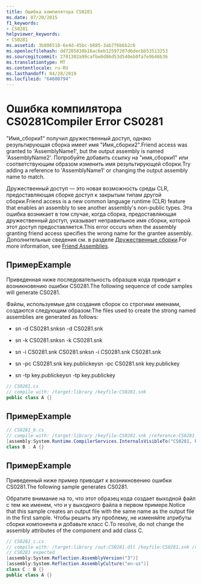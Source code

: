 ```yaml
---
title: Ошибка компилятора CS0281
ms.date: 07/20/2015
f1_keywords:
- CS0281
helpviewer_keywords:
- CS0281
ms.assetid: 3b886510-6e4d-45bc-b885-3ab7f6b6b2c6
ms.openlocfilehash: dd7205838b16ac6eb12597207d6decbb53513253
ms.sourcegitcommit: 2701302a99cafbe0d86d53d540eb0fa7e9b46b36
ms.translationtype: MT
ms.contentlocale: ru-RU
ms.lasthandoff: 04/28/2019
ms.locfileid: "64600794"
---
```

# <a name="compiler-error-cs0281"></a><span data-ttu-id="a47ba-102">Ошибка компилятора CS0281</span><span class="sxs-lookup"><span data-stu-id="a47ba-102">Compiler Error CS0281</span></span>
<span data-ttu-id="a47ba-103">"Имя_сборки1" получил дружественный доступ, однако результирующая сборка имеет имя "Имя_сборки2".</span><span class="sxs-lookup"><span data-stu-id="a47ba-103">Friend access was granted to 'AssemblyName1', but the output assembly is named 'AssemblyName2'.</span></span> <span data-ttu-id="a47ba-104">Попробуйте добавить ссылку на "имя_сборки1" или соответствующим образом изменить имя результирующей сборки.</span><span class="sxs-lookup"><span data-stu-id="a47ba-104">Try adding a reference to 'AssemblyName1' or changing the output assembly name to match.</span></span>  
  
 <span data-ttu-id="a47ba-105">Дружественный доступ — это новая возможность среды CLR, предоставляющая сборке доступ к закрытым типам другой сборки.</span><span class="sxs-lookup"><span data-stu-id="a47ba-105">Friend access is a new common language runtime (CLR) feature that enables an assembly to see another assembly's non-public types.</span></span> <span data-ttu-id="a47ba-106">Эта ошибка возникает в том случае, когда сборка, предоставляющая дружественный доступ, указывает неправильное имя сборки, которой этот доступ предоставляется.</span><span class="sxs-lookup"><span data-stu-id="a47ba-106">This error occurs when the assembly granting friend access specifies the wrong name for the grantee assembly.</span></span> <span data-ttu-id="a47ba-107">Дополнительные сведения см. в разделе [Дружественные сборки](../../standard/assembly/friend-assemblies.md).</span><span class="sxs-lookup"><span data-stu-id="a47ba-107">For more information, see [Friend Assemblies](../../standard/assembly/friend-assemblies.md).</span></span>  
  
## <a name="example"></a><span data-ttu-id="a47ba-108">Пример</span><span class="sxs-lookup"><span data-stu-id="a47ba-108">Example</span></span>  
 <span data-ttu-id="a47ba-109">Приведенная ниже последовательность образцов кода приводит к возникновению ошибки CS0281.</span><span class="sxs-lookup"><span data-stu-id="a47ba-109">The following sequence of code samples will generate CS0281.</span></span>  
  
 <span data-ttu-id="a47ba-110">Файлы, используемые для создания сборок со строгими именами, создаются следующим образом:</span><span class="sxs-lookup"><span data-stu-id="a47ba-110">The files used to create the strong named assemblies are generated as follows:</span></span>  
  
- <span data-ttu-id="a47ba-111">sn -d CS0281.snk</span><span class="sxs-lookup"><span data-stu-id="a47ba-111">sn -d CS0281.snk</span></span>  
  
- <span data-ttu-id="a47ba-112">sn -k CS0281.snk</span><span class="sxs-lookup"><span data-stu-id="a47ba-112">sn -k CS0281.snk</span></span>  
  
- <span data-ttu-id="a47ba-113">sn -i CS0281.snk CS0281.snk</span><span class="sxs-lookup"><span data-stu-id="a47ba-113">sn -i CS0281.snk CS0281.snk</span></span>  
  
- <span data-ttu-id="a47ba-114">sn -pc CS0281.snk key.publickey</span><span class="sxs-lookup"><span data-stu-id="a47ba-114">sn -pc CS0281.snk key.publickey</span></span>  
  
- <span data-ttu-id="a47ba-115">sn -tp key.publickey</span><span class="sxs-lookup"><span data-stu-id="a47ba-115">sn -tp key.publickey</span></span>  
  
```csharp  
// CS0281.cs  
// compile with: /target:library /keyfile:CS0281.snk  
public class A {}  
```  
  
## <a name="example"></a><span data-ttu-id="a47ba-116">Пример</span><span class="sxs-lookup"><span data-stu-id="a47ba-116">Example</span></span>  
  
```csharp  
// CS0281_b.cs  
// compile with: /target:library /keyfile:CS0281.snk /reference:CS0281.dll  
[assembly:System.Runtime.CompilerServices.InternalsVisibleTo("CS0281, PublicKey=00240000048000009400000006020000002400005253413100040000010001004b2d4d56af7c50be2fcbbf97cb880b9e73ad84467a587191fef63aadc118a96cecf9d508cd679c907b6e20f71684300bdc2c0a851019af0c96b29bf8f1339753276041aefd67db46139e6348b3a12f29537b4dc6c2c19829df2c9ed6803f3c63c3b84cfa2728849386aea575c543a5f70fa85793d2946f15f7fe1ccb0c5e8fe0")]  
class B : A {}  
```  
  
## <a name="example"></a><span data-ttu-id="a47ba-117">Пример</span><span class="sxs-lookup"><span data-stu-id="a47ba-117">Example</span></span>  
 <span data-ttu-id="a47ba-118">Приведенный ниже пример приводит к возникновению ошибки CS0281.</span><span class="sxs-lookup"><span data-stu-id="a47ba-118">The following sample generates CS0281.</span></span>  
  
 <span data-ttu-id="a47ba-119">Обратите внимание на то, что этот образец кода создает выходной файл с тем же именем, что и у выходного файла в первом примере.</span><span class="sxs-lookup"><span data-stu-id="a47ba-119">Notice that this sample creates an output file with the same name as the output file in the first sample.</span></span> <span data-ttu-id="a47ba-120">Чтобы решить эту проблему, не изменяйте атрибуты сборки компонента и добавьте класс С.</span><span class="sxs-lookup"><span data-stu-id="a47ba-120">To resolve, do not change the assembly attributes of the component and add class C.</span></span>  
  
```csharp  
// CS0281_c.cs  
// compile with: /target:library /out:CS0281.dll /keyfile:CS0281.snk /reference:CS0281_b.dll  
// CS0281 expected  
[assembly:System.Reflection.AssemblyVersion("3")]  
[assembly:System.Reflection.AssemblyCulture("en-us")]  
class C : B {}  
public class A {}  
```
